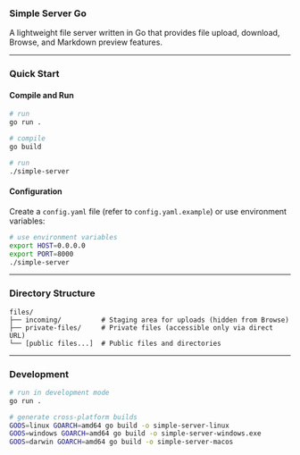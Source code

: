 ### Simple Server Go

A lightweight file server written in Go that provides file upload, download, Browse, and Markdown preview features.

-----

### Quick Start

#### Compile and Run

```bash
# run
go run .

# compile
go build

# run
./simple-server
```

#### Configuration

Create a `config.yaml` file (refer to `config.yaml.example`) or use environment variables:

```bash
# use environment variables
export HOST=0.0.0.0
export PORT=8000
./simple-server
```

-----

### Directory Structure

```
files/
├── incoming/          # Staging area for uploads (hidden from Browse)
├── private-files/     # Private files (accessible only via direct URL)
└── [public files...]  # Public files and directories
```

-----

### Development

```bash
# run in development mode
go run .

# generate cross-platform builds
GOOS=linux GOARCH=amd64 go build -o simple-server-linux
GOOS=windows GOARCH=amd64 go build -o simple-server-windows.exe
GOOS=darwin GOARCH=amd64 go build -o simple-server-macos
```